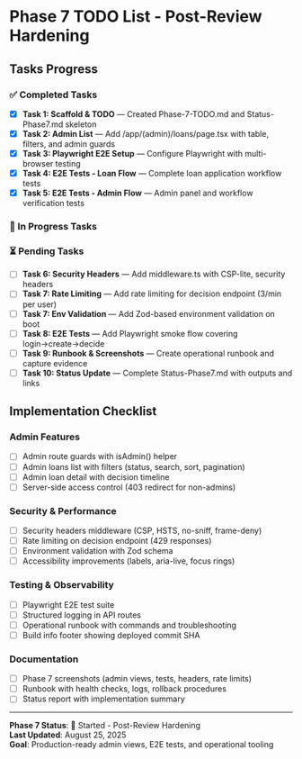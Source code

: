 # Phase 7 TODO List - Post-Review Hardening

## Tasks Progress

### ✅ Completed Tasks
- [x] **Task 1: Scaffold & TODO** — Created Phase-7-TODO.md and Status-Phase7.md skeleton
- [x] **Task 2: Admin List** — Add /app/(admin)/loans/page.tsx with table, filters, and admin guards
- [x] **Task 3: Playwright E2E Setup** — Configure Playwright with multi-browser testing
- [x] **Task 4: E2E Tests - Loan Flow** — Complete loan application workflow tests  
- [x] **Task 5: E2E Tests - Admin Flow** — Admin panel and workflow verification tests

### 🔄 In Progress Tasks

### ⏳ Pending Tasks
- [ ] **Task 6: Security Headers** — Add middleware.ts with CSP-lite, security headers
- [ ] **Task 7: Rate Limiting** — Add rate limiting for decision endpoint (3/min per user)
- [ ] **Task 7: Env Validation** — Add Zod-based environment validation on boot
- [ ] **Task 8: E2E Tests** — Add Playwright smoke flow covering login→create→decide
- [ ] **Task 9: Runbook & Screenshots** — Create operational runbook and capture evidence
- [ ] **Task 10: Status Update** — Complete Status-Phase7.md with outputs and links

## Implementation Checklist

### Admin Features
- [ ] Admin route guards with isAdmin() helper
- [ ] Admin loans list with filters (status, search, sort, pagination)
- [ ] Admin loan detail with decision timeline
- [ ] Server-side access control (403 redirect for non-admins)

### Security & Performance
- [ ] Security headers middleware (CSP, HSTS, no-sniff, frame-deny)
- [ ] Rate limiting on decision endpoint (429 responses)
- [ ] Environment validation with Zod schema
- [ ] Accessibility improvements (labels, aria-live, focus rings)

### Testing & Observability
- [ ] Playwright E2E test suite
- [ ] Structured logging in API routes
- [ ] Operational runbook with commands and troubleshooting
- [ ] Build info footer showing deployed commit SHA

### Documentation
- [ ] Phase 7 screenshots (admin views, tests, headers, rate limits)
- [ ] Runbook with health checks, logs, rollback procedures
- [ ] Status report with implementation summary

---
**Phase 7 Status**: 🚀 Started - Post-Review Hardening  
**Last Updated**: August 25, 2025  
**Goal**: Production-ready admin views, E2E tests, and operational tooling
